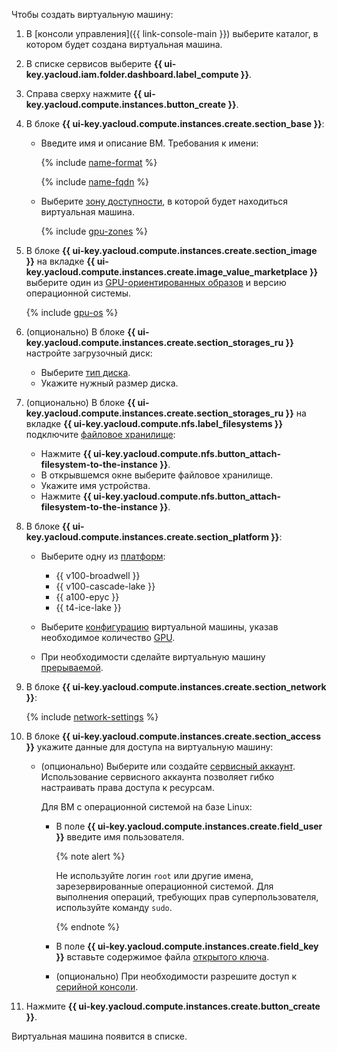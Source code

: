 Чтобы создать виртуальную машину:
1. В [консоли управления]({{ link-console-main }}) выберите каталог, в котором будет создана виртуальная машина.
1. В списке сервисов выберите **{{ ui-key.yacloud.iam.folder.dashboard.label_compute }}**.
1. Справа сверху нажмите **{{ ui-key.yacloud.compute.instances.button_create }}**.
1. В блоке **{{ ui-key.yacloud.compute.instances.create.section_base }}**:
    * Введите имя и описание ВМ. Требования к имени:

        {% include [name-format](../../name-format.md) %}

        {% include [name-fqdn](../name-fqdn.md) %}

    * Выберите [зону доступности](../../../overview/concepts/geo-scope.md), в которой будет находиться виртуальная машина.

      
      {% include [gpu-zones](../gpu-zones.md) %}
      


1. В блоке **{{ ui-key.yacloud.compute.instances.create.section_image }}** на вкладке **{{ ui-key.yacloud.compute.instances.create.image_value_marketplace }}** выберите один из [GPU-ориентированных образов](/marketplace?search=gpu) и версию операционной системы.

    {% include [gpu-os](../gpu-os.md) %}

1. (опционально) В блоке **{{ ui-key.yacloud.compute.instances.create.section_storages_ru }}** настройте загрузочный диск:
    * Выберите [тип диска](../../../compute/concepts/disk.md#disks_types).
    * Укажите нужный размер диска.


1. (опционально) В блоке **{{ ui-key.yacloud.compute.instances.create.section_storages_ru }}** на вкладке **{{ ui-key.yacloud.compute.nfs.label_filesystems }}** подключите [файловое хранилище](../../../compute/concepts/filesystem.md):

     * Нажмите **{{ ui-key.yacloud.compute.nfs.button_attach-filesystem-to-the-instance }}**.
     * В открывшемся окне выберите файловое хранилище.
     * Укажите имя устройства.
     * Нажмите **{{ ui-key.yacloud.compute.nfs.button_attach-filesystem-to-the-instance }}**.


1. В блоке **{{ ui-key.yacloud.compute.instances.create.section_platform }}**:
    * Выберите одну из [платформ](../../../compute/concepts/vm-platforms.md#gpu-platforms):

      
      * {{ v100-broadwell }}
      * {{ v100-cascade-lake }}
      * {{ a100-epyc }}
      * {{ t4-ice-lake }}
      
      
       
    * Выберите [конфигурацию](../../../compute/concepts/gpus.md#config) виртуальной машины, указав необходимое количество [GPU](../../../glossary/gpu.md).
    * При необходимости сделайте виртуальную машину [прерываемой](../../../compute/concepts/preemptible-vm.md).


1. В блоке **{{ ui-key.yacloud.compute.instances.create.section_network }}**:

    {% include [network-settings](../../../_includes/compute/network-settings.md) %}

1. В блоке **{{ ui-key.yacloud.compute.instances.create.section_access }}** укажите данные для доступа на виртуальную машину:
    * (опционально) Выберите или создайте [сервисный аккаунт](../../../iam/concepts/index.md#sa). Использование сервисного аккаунта позволяет гибко настраивать права доступа к ресурсам.

        Для ВМ с операционной системой на базе Linux:
        * В поле **{{ ui-key.yacloud.compute.instances.create.field_user }}** введите имя пользователя.
   
          {% note alert %}
   
          Не используйте логин `root` или другие имена, зарезервированные операционной системой. Для выполнения операций, требующих прав суперпользователя, используйте команду `sudo`.

          {% endnote %}
   
        * В поле **{{ ui-key.yacloud.compute.instances.create.field_key }}** вставьте содержимое файла [открытого ключа](../../../compute/operations/vm-connect/ssh.md#creating-ssh-keys).

        * (опционально) При необходимости разрешите доступ к [серийной консоли](../../../compute/operations/index.md#serial-console).

1. Нажмите **{{ ui-key.yacloud.compute.instances.create.button_create }}**.

Виртуальная машина появится в списке.
